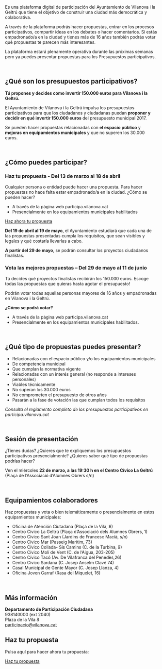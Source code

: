 Es una plataforma digital de participación del Ayuntamiento de Vilanova i la Geltrú que tiene el objetivo de construir una ciudad más democrática y colaborativa.

A través de la plataforma podrás hacer propuestas, entrar en los procesos participativos, compartir ideas en los debates o hacer comentarios. Si estás empadronado/a en la ciudad y tienes más de 16 años también podrás votar qué propuestas te parecen más interesantes.

<div class="callout secondary">
  <p>La plataforma estará plenamente operativa durante las próximas semanas pero ya puedes presentar propuestas para los Presupuestos participativos.</p>
</div>

<br />

## ¿Qué son los presupuestos participativos?

**Tú propones y decides como invertir 150.000 euros para Vilanova i la Geltrú.**

El Ayuntamiento de Vilanova i la Geltrú impulsa los presupuestos participativos para que los ciudadanos y ciudadanas puedan **proponer y decidir en qué invertir 150.000 euros** del presupuesto municipal 2017.

Se pueden hacer propuestas relacionadas con **el espacio público** y **mejoras en equipamientos municipales** y que no superen los 30.000 euros.

<br />

## ¿Cómo puedes participar?

<h3 class="section-heading section-heading__spaced">Haz tu propuesta - Del 13 de marzo al 18 de abril</h3>

Cualquier persona o entidad puede hacer una propuesta. Para hacer propuestas no hace falta estar empadronado/a en la ciudad. ¿Cómo se pueden hacer?

- A través de la página web participa.vilanova.cat
- Presencialmente en los equipamientos municipales habilitados

<a href="/es/new-proposal" class="button button--sc small">Haz ahora tu propuesta</a>

**Del 19 de abril al 19 de mayo**, el Ayuntamiento estudiará que cada una de las propuestas presentadas cumpla los requisitos, que sean visibles y legales y qué costaría llevarlas a cabo.

**A partir del 29 de mayo**, se podrán consultar los proyectos ciudadanos finalistas.

<h3 class="section-heading section-heading__spaced">Vota las mejores propuestas – Del 29 de mayo al 11 de junio</h3>

Tú decides qué proyectos finalistas recibirán los 150.000 euros. Escoge todas las propuestas que quieras hasta agotar el presupuesto!

Podrán votar todas aquellas personas mayores de 16 años y empadronadas en Vilanova i la Geltrú.

**¿Cómo se podrá votar?**

- A través de la página web participa.vilanova.cat
- Presencialmente en los equipamientos municipales habilitados.

<br />

## ¿Qué tipo de propuestas puedes presentar?

- Relacionadas con el espacio público y/o los equipamientos municipales
- De competencia municipal
- Que cumplan la normativa vigente
- Relacionadas con un interés general (no responde a intereses personales)
- Viables técnicamente
- No superan los 30.000 euros
- No comprometen el presupuesto de otros años
- Pasarán a la fase de votación las que cumplan todos los requisitos

*Consulta el reglamento completo de los presupuestos participativos en participa.vilanova.cat*

<br />

## Sesión de presentación

¿Tienes dudas? ¿Quieres que te expliquemos los presupuestos participativos presencialmente? ¿Quieres saber qué tipo de propuestas podrías hacer?

Ven el miércoles **22 de marzo, a las 19:30 h en el Centro Cívico La Geltrú** (Plaça de l’Associació d’Alumnes Obrers s/n)

<br />

## Equipamientos colaboradores

Haz propuestas y vota o bien telemáticamente o presencialmente en estos equipamientos municipales:

- Oficina de Atención Ciutadana (Plaça de la Vila, 8)
- Centro Cívico La Geltrú (Plaça d’Associació dels Alumnes Obrers, 1)
- Centro Cívico Sant Joan (Jardins de Francesc Macià, s/n)
- Centro Cívico Mar (Passeig Marítim, 73)
- Centro Cívico Collada- Sis Camins (C. de la Turbina, 9)
- Centro Cívico Molí de Vent (C. de l’Aigua, 203-205)
- Centro Cívico Tacó (Av. De Vilafranca del Penedès,26)
- Centro Cívico Sardana (C. Josep Anselm Clavé 74)
- Casal Municipal de Gente Mayor (C. Josep Llanza, 4)
- Oficina Joven Garraf (Rasa del Miquelet, 16)

<br />

## Más información

**Departamento de Participación Ciudadana**<br />
938140000 (ext 2040)<br />
Plaza de la Vila 8<br />
[participacio@vilanova.cat](mailto:participacio@vilanova.cat)

## Haz tu propuesta

Pulsa aquí para hacer ahora tu propuesta:

<a href="/es/new-proposal" class="button button--sc large">Haz tu propuesta</a>

